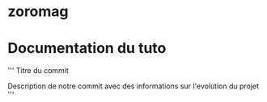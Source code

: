 # zoromag
# Documentation du tuto
'''
Titre du commit 

Description de notre commit avec des informations sur l'evolution du  projet
'''